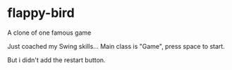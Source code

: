 # flappy-bird
A clone of one famous game

Just coached my Swing skills... Main class is "Game", press space to start.

But i didn't add the restart button.
